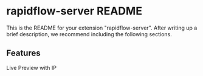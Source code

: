 # rapidflow-server README

This is the README for your extension "rapidflow-server". After writing up a brief description, we recommend including the following sections.

## Features

Live Preview with IP